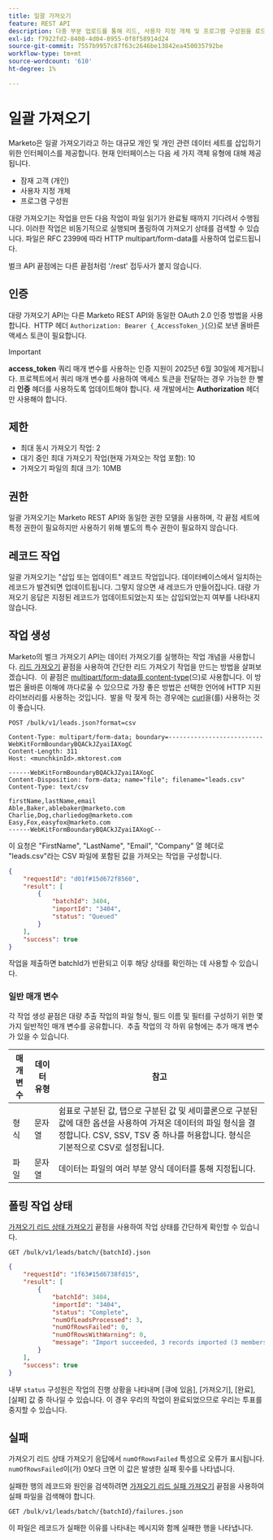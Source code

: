 ```yaml
---
title: 일괄 가져오기
feature: REST API
description: 다중 부분 업로드를 통해 리드, 사용자 지정 개체 및 프로그램 구성원을 로드하고 비동기 작업을 생성하며, 폴링 상태가 설정되고, 오류가 처리되는 Marketo 일괄 가져오기.
exl-id: f7922fd2-8408-4d04-8955-0f8f58914d24
source-git-commit: 7557b9957c87f63c2646be13842ea450035792be
workflow-type: tm+mt
source-wordcount: '610'
ht-degree: 1%

---
```


# 일괄 가져오기

Marketo은 일괄 가져오기라고 하는 대규모 개인 및 개인 관련 데이터 세트를 삽입하기 위한 인터페이스를 제공합니다. 현재 인터페이스는 다음 세 가지 객체 유형에 대해 제공됩니다.

- 잠재 고객 (개인)
- 사용자 지정 개체
- 프로그램 구성원

대량 가져오기는 작업을 만든 다음 작업이 파일 읽기가 완료될 때까지 기다려서 수행됩니다. 이러한 작업은 비동기적으로 실행되며 폴링하여 가져오기 상태를 검색할 수 있습니다. 파일은 RFC 2399에 따라 HTTP multipart/form-data를 사용하여 업로드됩니다.

벌크 API 끝점에는 다른 끝점처럼 &#39;/rest&#39; 접두사가 붙지 않습니다.

## 인증

대량 가져오기 API는 다른 Marketo REST API와 동일한 OAuth 2.0 인증 방법을 사용합니다.  HTTP 헤더 `Authorization: Bearer {_AccessToken_}`(으)로 보낸 올바른 액세스 토큰이 필요합니다.

>[!IMPORTANT]
>
>**access_token** 쿼리 매개 변수를 사용하는 인증 지원이 2025년 6월 30일에 제거됩니다. 프로젝트에서 쿼리 매개 변수를 사용하여 액세스 토큰을 전달하는 경우 가능한 한 빨리 **인증** 헤더를 사용하도록 업데이트해야 합니다. 새 개발에서는 **Authorization** 헤더만 사용해야 합니다.

## 제한

- 최대 동시 가져오기 작업: 2
- 대기 중인 최대 가져오기 작업(현재 가져오는 작업 포함): 10
- 가져오기 파일의 최대 크기: 10MB

## 권한

일괄 가져오기는 Marketo REST API와 동일한 권한 모델을 사용하며, 각 끝점 세트에 특정 권한이 필요하지만 사용하기 위해 별도의 특수 권한이 필요하지 않습니다.

## 레코드 작업

일괄 가져오기는 &quot;삽입 또는 업데이트&quot; 레코드 작업입니다. 데이터베이스에서 일치하는 레코드가 발견되면 업데이트됩니다. 그렇지 않으면 새 레코드가 만들어집니다. 대량 가져오기 응답은 지정된 레코드가 업데이트되었는지 또는 삽입되었는지 여부를 나타내지 않습니다.

## 작업 생성

Marketo의 벌크 가져오기 API는 데이터 가져오기를 실행하는 작업 개념을 사용합니다. [리드 가져오기](https://developer.adobe.com/marketo-apis/api/mapi/#tag/Bulk-Import-Leads/operation/importLeadUsingPOST) 끝점을 사용하여 간단한 리드 가져오기 작업을 만드는 방법을 살펴보겠습니다.  이 끝점은 [multipart/form-data를 content-type](https://www.w3.org/Protocols/rfc1341/7_2_Multipart.html)&#x200B;(으)로 사용합니다. 이 방법은 올바른 이해에 까다로울 수 있으므로 가장 좋은 방법은 선택한 언어에 HTTP 지원 라이브러리를 사용하는 것입니다.  발을 막 젖게 하는 경우에는 [curl](https://curl.se/)을(를) 사용하는 것이 좋습니다.

```
POST /bulk/v1/leads.json?format=csv
```

```
Content-Type: multipart/form-data; boundary=--------------------------WebKitFormBoundaryBQACkJZyaiIAXogC
Content-Length: 311
Host: <munchkinId>.mktorest.com
```

```
------WebKitFormBoundaryBQACkJZyaiIAXogC
Content-Disposition: form-data; name="file"; filename="leads.csv"
Content-Type: text/csv

firstName,lastName,email
Able,Baker,ablebaker@marketo.com
Charlie,Dog,charliedog@marketo.com
Easy,Fox,easyfox@marketo.com
------WebKitFormBoundaryBQACkJZyaiIAXogC--
```

이 요청은 &quot;FirstName&quot;, &quot;LastName&quot;, &quot;Email&quot;, &quot;Company&quot; 열 헤더로 &quot;leads.csv&quot;라는 CSV 파일에 포함된 값을 가져오는 작업을 구성합니다.

```json
{
    "requestId": "d01f#15d672f8560",
    "result": [
        {
            "batchId": 3404,
            "importId": "3404",
            "status": "Queued"
        }
    ],
    "success": true
}
```

작업을 제출하면 batchId가 반환되고 이후 해당 상태를 확인하는 데 사용할 수 있습니다.

### 일반 매개 변수

각 작업 생성 끝점은 대량 추출 작업의 파일 형식, 필드 이름 및 필터를 구성하기 위한 몇 가지 일반적인 매개 변수를 공유합니다.  추출 작업의 각 하위 유형에는 추가 매개 변수가 있을 수 있습니다.

| 매개변수 | 데이터 유형 | 참고 |
|---|---|---|
| 형식 | 문자열 | 쉼표로 구분된 값, 탭으로 구분된 값 및 세미콜론으로 구분된 값에 대한 옵션을 사용하여 가져온 데이터의 파일 형식을 결정합니다. CSV, SSV, TSV 중 하나를 허용합니다. 형식은 기본적으로 CSV로 설정됩니다. |
| 파일 | 문자열 | 데이터는 파일의 여러 부분 양식 데이터를 통해 지정됩니다. |

## 폴링 작업 상태

[가져오기 리드 상태 가져오기](https://developer.adobe.com/marketo-apis/api/mapi/#tag/Bulk-Import-Leads/operation/getImportLeadStatusUsingGET) 끝점을 사용하여 작업 상태를 간단하게 확인할 수 있습니다.

```
GET /bulk/v1/leads/batch/{batchId}.json
```

```json
{
    "requestId": "1f63#15d6738fd15",
    "result": [
        {
            "batchId": 3404,
            "importId": "3404",
            "status": "Complete",
            "numOfLeadsProcessed": 3,
            "numOfRowsFailed": 0,
            "numOfRowsWithWarning": 0,
            "message": "Import succeeded, 3 records imported (3 members)"
        }
    ],
    "success": true
}
```

내부 `status` 구성원은 작업의 진행 상황을 나타내며 [큐에 있음], [가져오기], [완료], [실패] 값 중 하나일 수 있습니다. 이 경우 우리의 작업이 완료되었으므로 우리는 투표를 중지할 수 있습니다.

## 실패

가져오기 리드 상태 가져오기 응답에서 `numOfRowsFailed` 특성으로 오류가 표시됩니다. `numOfRowsFailed`이(가) 0보다 크면 이 값은 발생한 실패 횟수를 나타냅니다.

실패한 행의 레코드와 원인을 검색하려면 [가져오기 리드 실패 가져오기](https://developer.adobe.com/marketo-apis/api/mapi/#tag/Bulk-Import-Leads/operation/getImportLeadFailuresUsingGET) 끝점을 사용하여 실패 파일을 검색해야 합니다.

```
GET /bulk/v1/leads/batch/{batchId}/failures.json
```

이 파일은 레코드가 실패한 이유를 나타내는 메시지와 함께 실패한 행을 나타냅니다.
